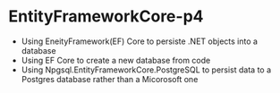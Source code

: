 # EntityFrameworkCore-p4
 - Using EneityFramework(EF) Core to persiste .NET objects into a database
 - Using EF Core to create a new database from code
 - Using Npgsql.EntityFrameworkCore.PostgreSQL to persist data to a Postgres database rather than a Micorosoft one


